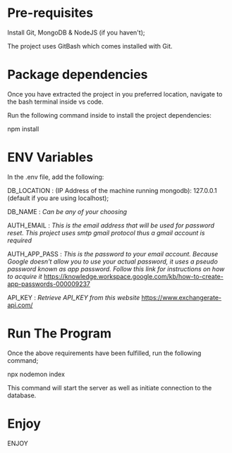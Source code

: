 # Pre-requisites
 
Install Git, MongoDB & NodeJS (if you haven't);

The project uses GitBash which comes installed with Git.

# Package dependencies

Once you have extracted the project in you preferred location, navigate to the bash terminal inside vs code.

Run the following command inside  to install the project dependencies:

npm install

# ENV Variables

In the .env file, add the following:

DB_LOCATION : (IP Address of the machine running mongodb): 127.0.0.1 (default if you are using localhost);

DB_NAME : *Can be any of your choosing*

AUTH_EMAIL : *This is the email address that will be used for password reset. This project uses smtp gmail protocol thus a gmail account is required*

AUTH_APP_PASS : *This is the password to your email account. Because Google doesn't allow you to use your actual password, it uses a pseudo password known as app password. Follow this link for instructions on how to acquire it* https://knowledge.workspace.google.com/kb/how-to-create-app-passwords-000009237

API_KEY : *Retrieve API_KEY from this website* https://www.exchangerate-api.com/

# Run The Program

Once the above requirements have been fulfilled, run the following command;

npx nodemon index

This command will start the server as well as initiate connection to the database.

# Enjoy

ENJOY
